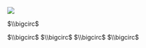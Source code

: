 ![](https://www.nta.go.jp/tmp/602d6e45-fd27-49a0-9f5c-2cef615ba76b/images/5f09949e477f1b011db46f2bc18727d3793679dd07e8e569dfed644c188d539e.jpg)

$\\bigcirc$

$\\bigcirc$ $\\bigcirc$ $\\bigcirc$ $\\bigcirc$